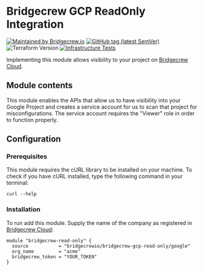 # Bridgecrew GCP ReadOnly Integration

[![Maintained by Bridgecrew.io](https://img.shields.io/badge/maintained%20by-bridgecrew.io-blueviolet)](https://bridgecrew.io)
[![GitHub tag (latest SemVer)](https://img.shields.io/github/tag/bridgecrewio/terraform-google-read-only.svg?label=latest)](https://github.com/bridgecrewio/terraform-google-bridgecrew-read-only/releases/latest)
![Terraform Version](https://img.shields.io/badge/tf-%3E%3D0.12.0-blue.svg)
[![Infrastructure Tests](https://www.bridgecrew.cloud/badges/github/bridgecrewio/terraform-google-bridgecrew-gcp-read-only/cis_gcp)](https://www.bridgecrew.cloud/link/badge?vcs=github&fullRepo=bridgecrewio%2Fterraform-google-bridgecrew-gcp-read-only&benchmark=CIS+GCP+V1.1)

Implementing this module allows visibility to your project on [Bridgecrew Cloud](https://www.bridgecrew.cloud).

## Module contents

This module enables the APIs that allow us to have visibility into your Google Project
and creates a service account for us to scan that project for misconfigurations.
The service account requires the "Viewer" role in order to function properly.

## Configuration

### Prerequisites

This module requires the cURL library to be installed on your machine.
To check if you have cURL installed, type the following command in your terminal:

```shell script
curl --help
```

### Installation

To run add this module.
Supply the name of the company as registered in [Bridgecrew Cloud](https://www.bridgecrew.cloud):

```hcl-terraform
module "bridgecrew-read-only" {
  source           = "bridgecrewio/bridgecrew-gcp-read-only/google"
  org_name         = "acme"
  bridgecrew_token = "YOUR_TOKEN"
}
```
